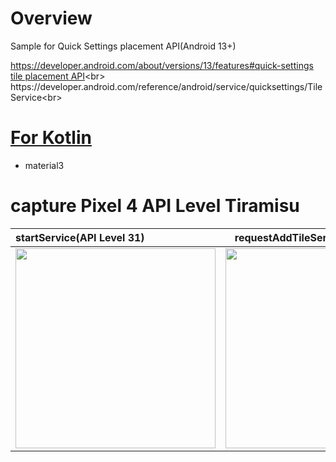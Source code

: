 # Overview
Sample for Quick Settings placement API(Android 13+)<br>

https://developer.android.com/about/versions/13/features#quick-settings<br>
[tile placement API](https://developer.android.com/reference/android/app/StatusBarManager#requestAddTileService(android.content.ComponentName,%20java.lang.CharSequence,%20android.graphics.drawable.Icon,%20java.util.concurrent.Executor,%20java.util.function.Consumer%3Cjava.lang.Integer%3E))<br>
https://developer.android.com/reference/android/service/quicksettings/TileService<br>

# [For Kotlin](https://github.com/LeoAndo/android-quick-settings-placement-api-samples/tree/main/TileServiceKotlinSample)
- material3

# capture Pixel 4 API Level Tiramisu

| startService(API Level 31) | requestAddTileService(API Level 32) |
|:---|:---:|
|<img src="https://github.com/LeoAndo/android-quick-settings-placement-api-samples/blob/main/capture_startTileService.gif" width=320 /> |<img src="https://github.com/LeoAndo/android-quick-settings-placement-api-samples/blob/main/capture_requestAddTileService.gif" width=320 /> |
